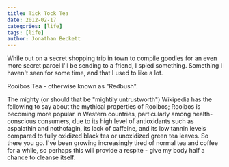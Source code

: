 ```yaml
---
title: Tick Tock Tea
date: 2012-02-17
categories: [life]
tags: [life]
author: Jonathan Beckett
---
```


While out on a secret shopping trip in town to compile goodies for an even more secret parcel I'll be sending to a friend, I spied something. Something I haven't seen for some time, and that I used to like a lot.

Rooibos Tea - otherwise known as "Redbush".

The mighty (or should that be "mightily untrustworth") Wikipedia has the following to say about the mythical properties of Rooibos; Rooibos is becoming more popular in Western countries, particularly among health-conscious consumers, due to its high level of antioxidants such as aspalathin and nothofagin, its lack of caffeine, and its low tannin levels compared to fully oxidized black tea or unoxidized green tea leaves. So there you go. I've been growing increasingly tired of normal tea and coffee for a while, so perhaps this will provide a respite - give my body half a chance to cleanse itself.